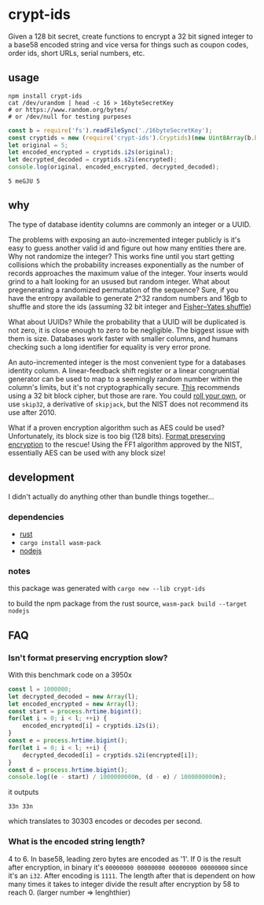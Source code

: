 # crypt-ids
Given a 128 bit secret, create functions to encrypt a 32 bit signed integer to a base58 encoded string and vice versa for things such as coupon codes, order ids, short URLs, serial numbers, etc.
## usage
```shell
npm install crypt-ids
cat /dev/urandom | head -c 16 > 16byteSecretKey
# or https://www.random.org/bytes/
# or /dev/null for testing purposes
```
```js
const b = require('fs').readFileSync('./16byteSecretKey');
const cryptids = new (require('crypt-ids').Cryptids)(new Uint8Array(b.buffer, b.byteOffset, b.byteLength));
let original = 5;
let encoded_encrypted = cryptids.i2s(original);
let decrypted_decoded = cryptids.s2i(encrypted);
console.log(original, encoded_encrypted, decrypted_decoded);
```
```
5 meGJU 5
```
## why
The type of database identity columns are commonly an integer or a UUID.

The problems with exposing an auto-incremented integer publicly is it's easy to guess another valid id and figure out how many entities there are. Why not randomize the integer? This works fine until you start getting collisions which the probability increases exponentially as the number of records approaches the maximum value of the integer. Your inserts would grind to a halt looking for an usused but random integer. What about pregenerating a randomized permutation of the sequence? Sure, if you have the entropy available to generate 2^32 random numbers and 16gb to shuffle and store the ids (assuming 32 bit integer and [Fisher–Yates shuffle](https://en.wikipedia.org/wiki/Fisher%E2%80%93Yates_shuffle))

What about UUIDs? While the probability that a UUID will be duplicated is not zero, it is close enough to zero to be negligible. The biggest issue with them is size. Databases work faster with smaller columns, and humans checking such a long identifier for equality is very error prone.

An auto-incremented integer is the most convenient type for a databases identity column. A linear-feedback shift register or a linear congruential generator can be used to map to a seemingly random number within the column's limits, but it's not cryptographically secure. [This](https://stackoverflow.com/a/3156231/1201238) recommends using a 32 bit block cipher, but those are rare. You could [roll your own](https://security.stackexchange.com/q/18197/123140), or use `skip32`, a derivative of `skipjack`, but the NIST does not recommend its use after 2010.

What if a proven encryption algorithm such as AES could be used? Unfortunately, its block size is too big (128 bits). [Format preserving encryption](https://en.wikipedia.org/wiki/Format-preserving_encryption) to the rescue! Using the FF1 algorithm approved by the NIST, essentially AES can be used with any block size! 
## development
I didn't actually do anything other than bundle things together...
### dependencies
* [rust](https://rustup.rs/)
* `cargo install wasm-pack`
* [nodejs](https://nodejs.org/)

### notes
this package was generated with `cargo new --lib crypt-ids`

to build the npm package from the rust source, `wasm-pack build --target nodejs`

## FAQ
### Isn't format preserving encryption slow?
With this benchmark code on a 3950x
```js
const l = 1000000;
let decrypted_decoded = new Array(l);
let encoded_encrypted = new Array(l);
const start = process.hrtime.bigint();
for(let i = 0; i < l; ++i) {
    encoded_encrypted[i] = cryptids.i2s(i);
}
const e = process.hrtime.bigint();
for(let i = 0; i < l; ++i) {
    decrypted_decoded[i] = cryptids.s2i(encrypted[i]);
}
const d = process.hrtime.bigint();
console.log((e - start) / 1000000000n, (d - e) / 1000000000n);
```
it outputs
```
33n 33n
```
which translates to 30303 encodes or decodes per second.
### What is the encoded string length?
4 to 6. In base58, leading zero bytes are encoded as '1'. If 0 is the result after encryption, in binary it's `00000000 00000000 00000000 00000000` since it's an `i32`. After encoding is `1111`. The length after that is dependent on how many times it takes to integer divide the result after encryption by 58 to reach 0. (larger number => lenghthier)
